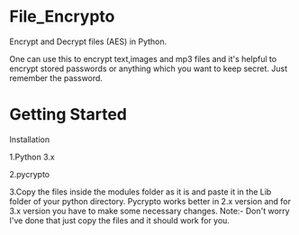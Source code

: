 # File_Encrypto
Encrypt and Decrypt files (AES) in Python.

One can use this to encrypt text,images and mp3 files and it's helpful to encrypt stored passwords or anything which you want to keep secret. Just remember the password. 

# Getting Started
Installation

1.Python 3.x

2.pycrypto

3.Copy the files inside the modules folder as it is and paste it in the Lib folder of your python directory. Pycrypto works better in 2.x version and for 3.x version you have to make some necessary changes. Note:- Don't worry I've done that just copy the files and it should work for you.
